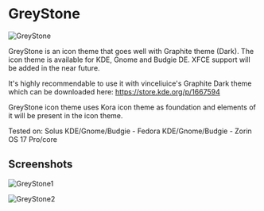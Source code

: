 # GreyStone
![GreyStone](https://github.com/user-attachments/assets/ed7f747d-0480-4203-80c6-05a4b36ed854)

GreyStone is an icon theme that goes well with Graphite theme (Dark). The icon theme is available for KDE, Gnome and Budgie DE. XFCE support will be added in the near future.

It's highly recommendable to use it with vinceliuice's Graphite Dark theme which can be downloaded here: https://store.kde.org/p/1667594

GreyStone icon theme uses Kora icon theme as foundation and elements of it will be present in the icon theme.

Tested on: Solus KDE/Gnome/Budgie - Fedora KDE/Gnome/Budgie - Zorin OS 17 Pro/core

Screenshots
--

![GreyStone1](https://github.com/user-attachments/assets/39d2a5d6-2d14-4470-b9c6-35d594d7df2c)

![GreyStone2](https://github.com/user-attachments/assets/d2b1e24f-8f33-4e72-8c61-16dd43ee4cf8)
